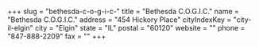 +++
slug = "bethesda-c-o-g-i-c-"
title = "Bethesda C.O.G.I.C."
name = "Bethesda C.O.G.I.C."
address = "454 Hickory Place"
cityIndexKey = "city-il-elgin"
city = "Elgin"
state = "IL"
postal = "60120"
website = ""
phone = "847-888-2209"
fax = ""
+++
